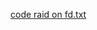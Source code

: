 [code raid on fd.txt](https://github.com/Animus119/Code-Bot-raid/files/6540104/code.raid.on.fd.txt)
